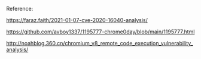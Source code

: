Reference:

https://faraz.faith/2021-01-07-cve-2020-16040-analysis/

https://github.com/avboy1337/1195777-chrome0day/blob/main/1195777.html

http://noahblog.360.cn/chromium_v8_remote_code_execution_vulnerability_analysis/